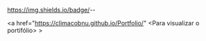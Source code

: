 https://img.shields.io/badge/<LABEL>-<MESSAGE>-<green>


<a href="https://climacobnu.github.io/Portfolio/" <Para visualizar o portifólio> <Clique aqui> <green> >
